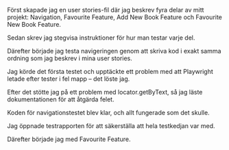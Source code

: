 Först skapade jag en user stories-fil där jag beskrev fyra delar av mitt projekt: Navigation, Favourite Feature, Add New Book Feature och Favourite New Book Feature.

Sedan skrev jag stegvisa instruktioner för hur man testar varje del.

Därefter började jag testa navigeringen genom att skriva kod i exakt samma ordning som jag beskrev i mina user stories.

Jag körde det första testet och upptäckte ett problem med att Playwright letade efter tester i fel mapp – det löste jag.

Efter det stötte jag på ett problem med locator.getByText, så jag läste dokumentationen för att åtgärda felet.

Koden för navigationstestet blev klar, och allt fungerade som det skulle.

Jag öppnade testrapporten för att säkerställa att hela testkedjan var med.

Därefter började jag med Favourite Feature.